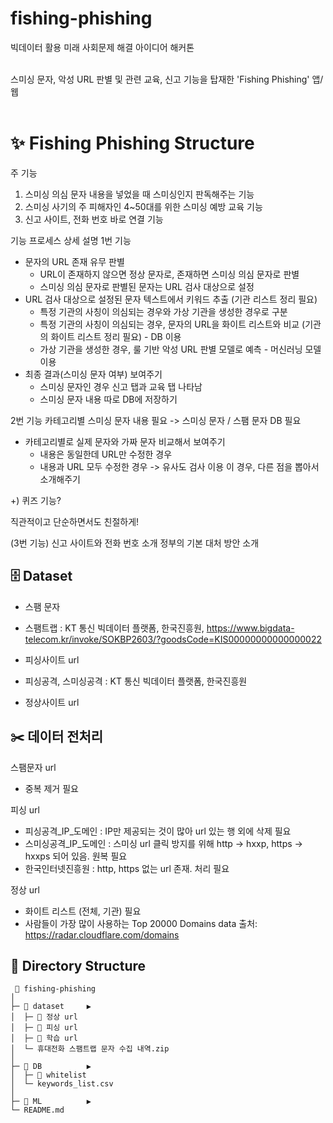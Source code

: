 # fishing-phishing

빅데이터 활용 미래 사회문제 해결 아이디어 해커톤 <br><br>

스미싱 문자, 악성 URL 판별 및 관련 교육, 신고 기능을 탑재한 'Fishing Phishing' 앱/웹 <br><br>

# ✨ Fishing Phishing Structure

주 기능
1. 스미싱 의심 문자 내용을 넣었을 때 스미싱인지 판독해주는 기능
2. 스미싱 사기의 주 피해자인 4~50대를 위한 스미싱 예방 교육 기능
3. 신고 사이트, 전화 번호 바로 연결 기능 

기능 프로세스 상세 설명
1번 기능
- 문자의 URL 존재 유무 판별
  * URL이 존재하지 않으면 정상 문자로, 존재하면 스미싱 의심 문자로 판별
  * 스미싱 의심 문자로 판별된 문자는 URL 검사 대상으로 설정
- URL 검사 대상으로 설정된 문자 텍스트에서 키워드 추출 (기관 리스트 정리 필요)
  * 특정 기관의 사칭이 의심되는 경우와 가상 기관을 생성한 경우로 구분
  * 특정 기관의 사칭이 의심되는 경우, 문자의 URL을 화이트 리스트와 비교 (기관의 화이트 리스트 정리 필요) - DB 이용
  * 가상 기관을 생성한 경우, 룰 기반 악성 URL 판별 모델로 예측 - 머신러닝 모델 이용
- 최종 결과(스미싱 문자 여부) 보여주기
  * 스미싱 문자인 경우 신고 탭과 교육 탭 나타남
  * 스미싱 문자 내용 따로 DB에 저장하기

2번 기능
카테고리별 스미싱 문자 내용 필요 -> 스미싱 문자 / 스팸 문자 DB 필요
- 카테고리별로 실제 문자와 가짜 문자 비교해서 보여주기
  * 내용은 동일한데 URL만 수정한 경우
  * 내용과 URL 모두 수정한 경우 -> 유사도 검사 이용
    이 경우, 다른 점을 뽑아서 소개해주기

+) 퀴즈 기능?
  
직관적이고 단순하면서도 친절하게!

(3번 기능)
신고 사이트와 전화 번호 소개
정부의 기본 대처 방안 소개


## 🗄️ Dataset

+ 스팸 문자
 - 스팸트랩 : KT 통신 빅데이터 플랫폼, 한국진흥원, https://www.bigdata-telecom.kr/invoke/SOKBP2603/?goodsCode=KIS00000000000000022
+ 피싱사이트 url
 - 피싱공격, 스미싱공격 : KT 통신 빅데이터 플랫폼, 한국진흥원
+ 정상사이트 url

## ✂️ 데이터 전처리

스팸문자 url
- 중복 제거 필요

피싱 url
- 피싱공격_IP_도메인 : IP만 제공되는 것이 많아 url 있는 행 외에 삭제 필요
- 스미싱공격_IP_도메인 : 스미싱 url 클릭 방지를 위해 http -> hxxp, https -> hxxps 되어 있음. 원복 필요
- 한국인터넷진흥원 : http, https 없는 url 존재. 처리 필요

정상 url
- 화이트 리스트 (전체, 기관) 필요
- 사람들이 가장 많이 사용하는 Top 20000 Domains data  출처: https://radar.cloudflare.com/domains


## 📂 Directory Structure

```
 📂 fishing-phishing
│
├─ 📂 dataset     ▶︎ 
│  ├─ 📂 정상 url 
│  ├─ 📂 피싱 url
│  ├─ 📂 학습 url
│  └─ 휴대전화 스팸트랩 문자 수집 내역.zip
│
├─ 📂 DB          ▶︎ 
│  ├─ 📂 whitelist
│  └─ keywords_list.csv
│
├─ 📂 ML          ▶︎ 
└─ README.md
```
